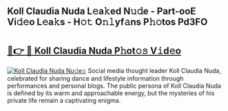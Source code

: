 ## Koll Claudia Nuda L𝚎a𝚔ed N𝚞𝚍e - Part-ooE Vi𝚍𝚎o L𝚎a𝚔s - H𝚘𝚝 O𝚗𝚕yf𝚊ns P𝚑𝚘tos Pd3FO

# <h2><a href="http://kf8m4k.oniu.top/?m=Koll+Claudia+Nuda">🔗👉 🔴 Koll Claudia Nuda P𝚑ot𝚘𝚜 V𝚒d𝚎o</a></h2>

[![Koll Claudia Nuda Nu𝚍e𝚜](https://i.imgur.com/0qMVB7G.gif)](http://kf8m4k.oniu.top/?m=Koll+Claudia+Nuda)
Social media thought leader Koll Claudia Nuda, celebrated for sharing dance and lifestyle information through performances and personal blogs. The public persona of Koll Claudia Nuda is defined by its warm and approachable energy, but the mysteries of his private life remain a captivating enigma.  
